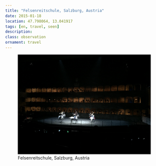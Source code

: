 ```yaml
---
title: "Felsenreitschule, Salzburg, Austria"
date: 2015-01-18
location: 47.798064, 13.041917
tags: [en, travel, seen]
description: 
class: observation
ornament: travel
---
```


<figure>
  <img src="/assets/img/2015-01-18-felsenreitschule-salzburg-austria.jpeg" alt="Felsenreitschule, Salzburg, Austria">
  <figcaption>Felsenreitschule, Salzburg, Austria</figcaption>
</figure>
